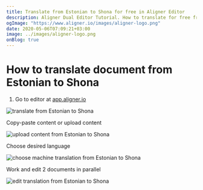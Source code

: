 ```yaml
---
title: Translate from Estonian to Shona for free in Aligner Editor
description: Aligner Dual Editor Tutorial. How to translate for free from Estonian to Shona. Aligner is multilingual document management platform. 
ogImage: "https://www.aligner.io/images/aligner-logo.png"
date: 2020-05-06T07:09:21+03:00
image: ../images/aligner-logo.png
onBlog: true
---
```


# How to translate document from Estonian to Shona

1. Go to editor at [app.aligner.io](https://app.aligner.io "Aligner App web page")

![translate from Estonian to Shona](../aligner-blank-editor.png "translate from Estonian to Shona")

Copy-paste content or upload content

![upload content from Estonian to Shona](../aligner-uploaded-document.png "upload content from Estonian to Shona")

Choose desired language

![choose machine translation from Estonian to Shona](../aligner-language-dropdown.png "choose machine translation from Estonian to Shona")

Work and edit 2 documents in parallel

![edit translation from Estonian to Shona](../aligner-double-sitded-editor.png "edit translation from Estonian to Shona")

